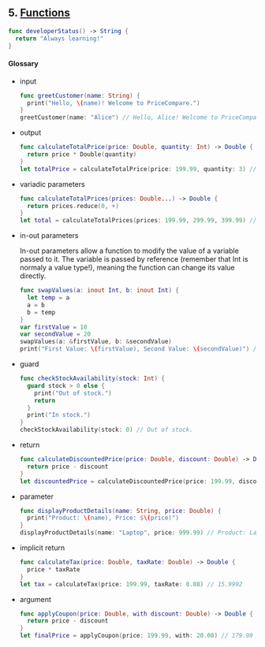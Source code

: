## 5. [Functions](https://docs.swift.org/swift-book/LanguageGuide/Functions.html)

   ```swift 
   func developerStatus() -> String {
     return "Always learning!"
   }
   ```
   
     
   #### Glossary
   
  * input 
    ```swift
    func greetCustomer(name: String) {
      print("Hello, \(name)! Welcome to PriceCompare.")
    }
    greetCustomer(name: "Alice") // Hello, Alice! Welcome to PriceCompare.
    ```

  * output 
    ```swift
    func calculateTotalPrice(price: Double, quantity: Int) -> Double {
      return price * Double(quantity)
    }
    let totalPrice = calculateTotalPrice(price: 199.99, quantity: 3) // 599.97
    ```

  * variadic parameters 
    ```swift
    func calculateTotalPrices(prices: Double...) -> Double {
      return prices.reduce(0, +)
    }
    let total = calculateTotalPrices(prices: 199.99, 299.99, 399.99) // 899.97
    ```

  * in-out parameters 

    In-out parameters allow a function to modify the value of a variable passed to it. The variable is passed by reference (remember that Int is normaly a value type!), meaning the function can change its value directly.

    ```swift
    func swapValues(a: inout Int, b: inout Int) {
      let temp = a
      a = b
      b = temp
    }
    var firstValue = 10
    var secondValue = 20
    swapValues(a: &firstValue, b: &secondValue)
    print("First Value: \(firstValue), Second Value: \(secondValue)") // First Value: 20, Second Value: 10
    ```

  * guard 
    ```swift
    func checkStockAvailability(stock: Int) {
      guard stock > 0 else {
        print("Out of stock.")
        return
      }
      print("In stock.")
    }
    checkStockAvailability(stock: 0) // Out of stock.
    ```

  * return 
    ```swift
    func calculateDiscountedPrice(price: Double, discount: Double) -> Double {
      return price - discount
    }
    let discountedPrice = calculateDiscountedPrice(price: 199.99, discount: 20.00) // 179.99
    ```

  * parameter 
    ```swift
    func displayProductDetails(name: String, price: Double) {
      print("Product: \(name), Price: $\(price)")
    }
    displayProductDetails(name: "Laptop", price: 999.99) // Product: Laptop, Price: $999.99
    ```

  * implicit return 
    ```swift
    func calculateTax(price: Double, taxRate: Double) -> Double {
      price * taxRate
    }
    let tax = calculateTax(price: 199.99, taxRate: 0.08) // 15.9992
    ```

  * argument 
    ```swift
    func applyCoupon(price: Double, with discount: Double) -> Double {
      return price - discount
    }
    let finalPrice = applyCoupon(price: 199.99, with: 20.00) // 179.99
    ```
